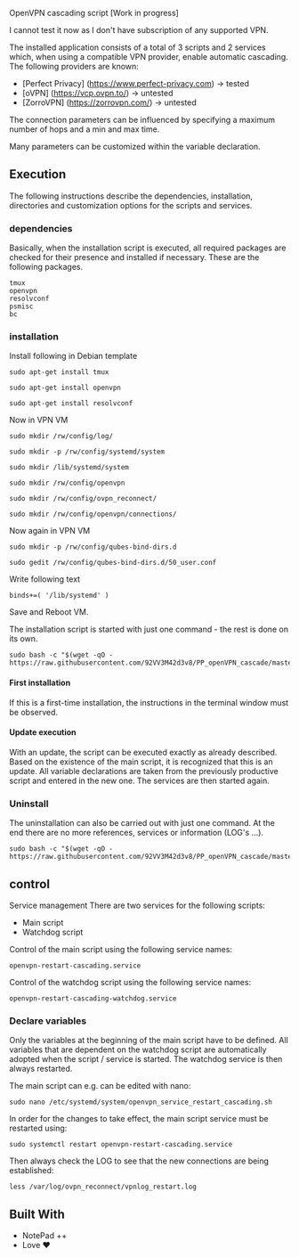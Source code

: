 OpenVPN cascading script [Work in progress]

I cannot test it now as I don't have subscription of any supported VPN.

The installed application consists of a total of 3 scripts and 2 services which, when using a compatible VPN provider, enable automatic cascading.
The following providers are known:

* [Perfect Privacy] (https://www.perfect-privacy.com) -> tested
* [oVPN] (https://vcp.ovpn.to/) -> untested
* [ZorroVPN] (https://zorrovpn.com/) -> untested


The connection parameters can be influenced by specifying a maximum number of hops and a min and max time.

Many parameters can be customized within the variable declaration.

## Execution

The following instructions describe the dependencies, installation, directories and customization options for the scripts and services.

### dependencies

Basically, when the installation script is executed, all required packages are checked for their presence and installed if necessary.
These are the following packages.


    tmux
    openvpn
    resolvconf
    psmisc
    bc


### installation
Install following in Debian template

    sudo apt-get install tmux

    sudo apt-get install openvpn
    
    sudo apt-get install resolvconf
    
Now in VPN VM

    sudo mkdir /rw/config/log/
    
    sudo mkdir -p /rw/config/systemd/system
    
    sudo mkdir /lib/systemd/system
    
    sudo mkdir /rw/config/openvpn
    
    sudo mkdir /rw/config/ovpn_reconnect/
    
    sudo mkdir /rw/config/openvpn/connections/
    
Now again in VPN VM

    sudo mkdir -p /rw/config/qubes-bind-dirs.d
    
    sudo gedit /rw/config/qubes-bind-dirs.d/50_user.conf
    
Write following text

    binds+=( '/lib/systemd' )

Save and Reboot VM.

The installation script is started with just one command - the rest is done on its own.

    sudo bash -c "$(wget -qO - https://raw.githubusercontent.com/92VV3M42d3v8/PP_openVPN_cascade/master/install_ovpn_cascading.sh)"

#### First installation
If this is a first-time installation, the instructions in the terminal window must be observed.

#### Update execution
With an update, the script can be executed exactly as already described.
Based on the existence of the main script, it is recognized that this is an update.
All variable declarations are taken from the previously productive script and entered in the new one.
The services are then started again.

### Uninstall
The uninstallation can also be carried out with just one command.
At the end there are no more references, services or information (LOG's ...).


    sudo bash -c "$(wget -qO - https://raw.githubusercontent.com/92VV3M42d3v8/PP_openVPN_cascade/master/uninstall_ovpn_cascading.sh)"


## control

Service management
There are two services for the following scripts:
* Main script
* Watchdog script

Control of the main script using the following service names:

    openvpn-restart-cascading.service


Control of the watchdog script using the following service names:

    openvpn-restart-cascading-watchdog.service


### Declare variables
Only the variables at the beginning of the main script have to be defined.
All variables that are dependent on the watchdog script are automatically adopted when the script / service is started.
The watchdog service is then always restarted.

The main script can e.g. can be edited with nano:

    sudo nano /etc/systemd/system/openvpn_service_restart_cascading.sh


In order for the changes to take effect, the main script service must be restarted using:

    sudo systemctl restart openvpn-restart-cascading.service


Then always check the LOG to see that the new connections are being established:

    less /var/log/ovpn_reconnect/vpnlog_restart.log


## Built With

* NotePad ++
* Love ♥

